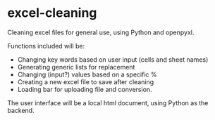 # excel-cleaning
Cleaning excel files for general use, using Python and openpyxl.

Functions included will be:
- Changing key words based on user input (cells and sheet names)
- Generating generic lists for replacement
- Changing (input?) values based on a specific %
- Creating a new excel file to save after cleaning
- Loading bar for uploading file and conversion.

The user interface will be a local html document, using Python as the backend. 
